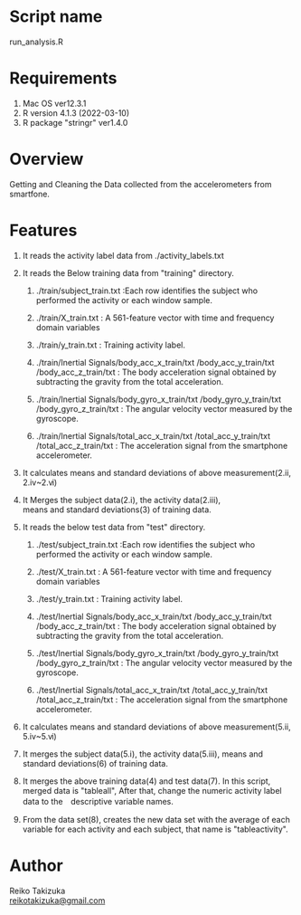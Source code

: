 # Script name
run_analysis.R

# Requirements
1. Mac OS ver12.3.1
2. R version 4.1.3 (2022-03-10)
3. R package "stringr" ver1.4.0

# Overview
Getting and Cleaning the Data collected from the accelerometers from smartfone.

# Features
1. It reads the activity label data from ./activity_labels.txt

2. It reads the Below training data from "training" directory.
   1. ./train/subject_train.txt :Each row identifies the subject 
                            who performed the activity or each window sample.
   2. ./train/X_train.txt : A 561-feature vector with time and frequency domain variables
   3. ./train/y_train.txt : Training activity label.

   4. ./train/Inertial Signals/body_acc_x_train/txt
                              /body_acc_y_train/txt
                              /body_acc_z_train/txt 
     : The body acceleration signal obtained by subtracting the gravity from the total acceleration.
       
   5. ./train/Inertial Signals/body_gyro_x_train/txt
                              /body_gyro_y_train/txt
                              /body_gyro_z_train/txt 
     : The angular velocity vector measured by the gyroscope.
       
   6. ./train/Inertial Signals/total_acc_x_train/txt
                              /total_acc_y_train/txt
                              /total_acc_z_train/txt 
     : The acceleration signal from the smartphone accelerometer.
     
3. It calculates means and standard deviations of above measurement(2.ⅱ, 2.ⅳ~2.ⅵ)
4. It Merges the subject data(2.ⅰ), the activity data(2.ⅲ),  
   means and standard deviations(3) of training data.
   
5. It reads the below test data from "test" directory.
   1. ./test/subject_train.txt :Each row identifies the subject 
                            who performed the activity or each window sample.
   2. ./test/X_train.txt : A 561-feature vector with time and frequency domain variables
   3. ./test/y_train.txt : Training activity label.

   4. ./test/Inertial Signals/body_acc_x_train/txt
                             /body_acc_y_train/txt
                             /body_acc_z_train/txt 
     : The body acceleration signal obtained by subtracting the gravity from the total acceleration.
       
   5. ./test/Inertial Signals/body_gyro_x_train/txt
                             /body_gyro_y_train/txt
                             /body_gyro_z_train/txt 
     : The angular velocity vector measured by the gyroscope.
       
   6. ./test/Inertial Signals/total_acc_x_train/txt
                             /total_acc_y_train/txt
                             /total_acc_z_train/txt 
     : The acceleration signal from the smartphone accelerometer.

6. It calculates means and standard deviations of above measurement(5.ⅱ, 5.ⅳ~5.ⅵ)
7. It merges the subject data(5.ⅰ), the activity data(5.ⅲ), means and standard deviations(6) of training data.

8. It merges the above training data(4) and test data(7).
   In this script, merged data is "tableall", After that, change the numeric activity label data to the　descriptive variable names.

9. From the data set(8), creates the new data set with the average of each variable for each activity and each subject, that name is "tableactivity".


# Author
Reiko Takizuka<br>
reikotakizuka@gmail.com
